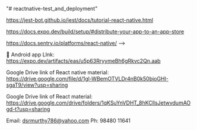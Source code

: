 "# reactnative-test_and_deployment" 


https://jest-bot.github.io/jest/docs/tutorial-react-native.html


https://docs.expo.dev/build/setup/#distribute-your-app-to-an-app-store 

https://docs.sentry.io/platforms/react-native/ -->


  🤖 Android app LInk:
 https://expo.dev/artifacts/eas/u5p63RryymeBh6gRkvc2Qn.aab
 

Google Drive link of React native material:
https://drive.google.com/file/d/1gl-WBemOTVLDr4nB0k50bjoGHI-sgaT9/view?usp=sharing



Google Drive link of React material:
https://drive.google.com/drive/folders/1qKSuYnVDHT_8hKCllsJetwvdumAOgd-t?usp=sharing



Email: dsrmurthy786@yahoo.com
Ph: 98480 11641
